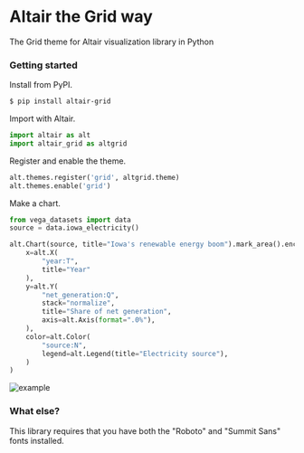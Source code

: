 # Altair the Grid way

The Grid theme for Altair visualization library in Python

### Getting started

Install from PyPI.

```bash
$ pip install altair-grid
```

Import with Altair.

```python
import altair as alt
import altair_grid as altgrid
```

Register and enable the theme.

```python
alt.themes.register('grid', altgrid.theme)
alt.themes.enable('grid')
```

Make a chart.

```python
from vega_datasets import data
source = data.iowa_electricity()

alt.Chart(source, title="Iowa's renewable energy boom").mark_area().encode(
    x=alt.X(
        "year:T",
        title="Year"
    ),
    y=alt.Y(
        "net_generation:Q",
        stack="normalize",
        title="Share of net generation",
        axis=alt.Axis(format=".0%"),
    ),
    color=alt.Color(
        "source:N",
        legend=alt.Legend(title="Electricity source"),
    )
)
```

![example](./iowa.png)

### What else?

This library requires that you have both the "Roboto" and "Summit Sans" fonts installed. 
